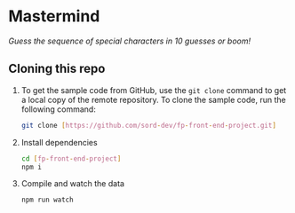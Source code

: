 # Mastermind

*Guess the sequence of special characters in 10 guesses or boom!*

## Cloning this repo

1. To get the sample code from GitHub, use the  `git clone`  command to get a local copy of the remote repository. To clone the sample code, run the following command:

    ```bash
    git clone [https://github.com/sord-dev/fp-front-end-project.git]
    ```

2. Install dependencies

    ``` bash
    cd [fp-front-end-project]
    npm i
    ```

3. Compile and watch the data

    ``` bash
    npm run watch
    ```
